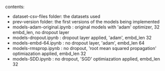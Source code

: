 contents:
- dataset-csv-files folder: the datasets used
- prev-version folder: the first versions of the models being implemented
- models-adam-original.ipynb : original models with 'adam' optimizer, 32 embd_len, no dropout layer
- models-dropout.ipynb : dropout layer applied, 'adam', embd_len 32
- models-embd-64.ipynb : no dropout layer, 'adam', embd_len 64
- models-rmsprop.ipynb : no dropout, 'root mean squared propagation' optimiazation applied, embd_len 32
- models-SDD.ipynb : no dropout, 'SGD' optimiazation applied, embd_len 32


